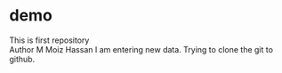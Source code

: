# demo
This is first repository
<br>
Author
M Moiz Hassan
I am entering new data. Trying to clone the git to github.
